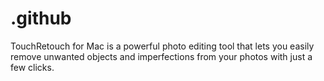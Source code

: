 # .github
TouchRetouch for Mac is a powerful photo editing tool that lets you easily remove unwanted objects and imperfections from your photos with just a few clicks.
